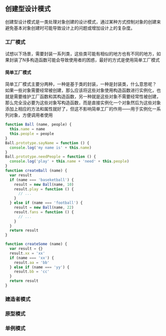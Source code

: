 ## 创建型设计模式
创建型设计模式是一类处理对象创建的设计模式，通过某种方式控制对象的创建来避免基本对象创建时可能导致设计上的问题或增加设计上的复杂度。
### 工厂模式
试想以下场景，需要封装一系列类，这些类可能有相似的地方也有不同的地方，如果封装了N多构造函数可能会导致使用者的困惑，最好的方式是使用简单工厂模式  
#### 简单工厂模式
简单工厂模式主要分两种，一种是基于类的封装，一种是封装类，什么意思呢？  
如果一些对象需要经常被创建，那么应该将这些对象使用构造函数进行实例化，也就是需要维护工厂函数和其构造函数，另一种就是这些对象不需要经常性被创建，那么完全没必要为这些对象写构造函数，而是直接实例化一个对象然后为这些对象添加上相应的方法和属性就好了，但这不影响简单工厂的作用——用于实例化一系列对象，方便调用者使用  
```javaScript
function Ball (name, people) {
  this.name = name
  this.people = people
}
Ball.prototype.sayName = function () {
  console.log('my name is' + this.name)
}
Ball.prototype.needPeople = function () {
  console.log('play' + this.name + 'need' + this.people)
}
function createBall (name) {
  var result
  if (name === 'baseketball') {
    result = new Ball(name, 10)
    result.play = function () {
      // ...
    }
  } else if (name === 'football') {
    result = new Ball(name, 22)
    result.fans = function () {
      // ...
    }
  }
  return result
}
```
```javaScript
function createSome (name) {
  var result = {}
  result.xx = 'xx'
  if (name === 'xx') {
    result.aa = 'bb'
  } else if (name === 'yy') {
    result.bb = 'cc'
  }
  return result
}
```

### 建造者模式

### 原型模式

### 单例模式
